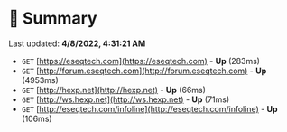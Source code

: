 # 📖 Summary
Last updated: **4/8/2022, 4:31:21 AM**

- `GET` [https://eseqtech.com](https://eseqtech.com) - **Up** (283ms)
- `GET` [http://forum.eseqtech.com](http://forum.eseqtech.com) - **Up** (4953ms)
- `GET` [http://hexp.net](http://hexp.net) - **Up** (66ms)
- `GET` [http://ws.hexp.net](http://ws.hexp.net) - **Up** (71ms)
- `GET` [http://eseqtech.com/infoline](http://eseqtech.com/infoline) - **Up** (106ms)
